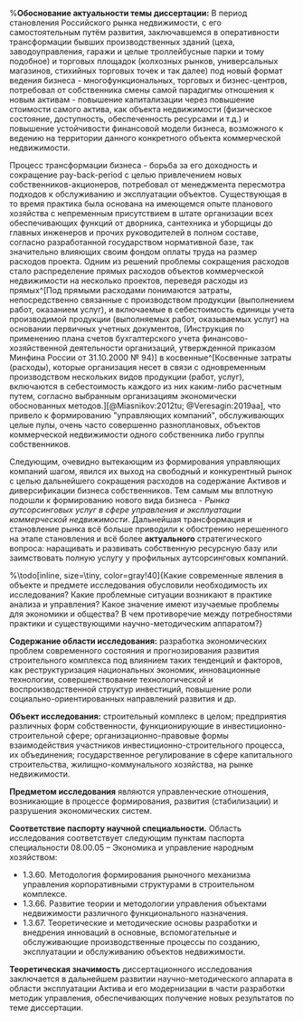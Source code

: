 %**Обоснование актуальности темы диссертации:**
В период становления Российского рынка недвижимости, с его самостоятельным путём развития, заключавшемся в оперативности трансформации бывших производственных зданий (цеха, заводоуправления, гаражи и целые троллейбусные парки и тому подобное) и торговых площадок (колхозных рынков, универсальных магазинов, стихийных торговых точек и так далее) под новый формат ведения бизнеса - многофункциональных, торговых и бизнес-центров, потребовал от собственника смены самой парадигмы отношения к новым активам - повышение капитализации через повышение стоимости самого актива, как объекта недвижимости (физическое состояние, доступность, обеспеченность ресурсами и т.д.) и повышение устойчивости финансовой модели бизнеса, возможного к ведению на территории данного конкретного объекта коммерческой недвижимости.

Процесс трансформации бизнеса - борьба за его доходность и сокращение pay-back-period с целью привлечением новых собственников-акционеров, потребовал от менеджмента пересмотра подходов к обслуживанию и эксплуатации объектов. Существующая в то время практика была основана на имеющемся опыте планового хозяйства с непременным присутствием в штате организации всех обеспечивающих функций от дворника, сантехника и уборщицы до главных инженеров и прочих руководителей в полном составе, согласно разработанной государством нормативной базе, так значительно влияющих своим фондом оплаты труда на размер расходов проекта. Одним из решений проблемы сокращения расходов стало распределение прямых расходов объектов коммерческой недвижимости на несколько проектов, переведя расходы из прямых^[Под прямыми расходами понимаются затраты, непосредственно связанные с производством продукции (выполнением работ, оказанием услуг), и включаемые в себестоимость единицы учета производимой продукции (выполняемых работ, оказываемых услуг) на основании первичных учетных документов, (Инструкция по применению плана счетов бухгалтерского учета финансово-хозяйственной деятельности организаций, утвержденной приказом Минфина России от 31.10.2000 № 94)] в косвенные^[Косвенные затраты (расходы), которые организация несет в связи с одновременным производством нескольких видов продукции (работ, услуг), включаются в себестоимость каждого из них каким-либо расчетным путем, согласно выбранным организациям экономически обоснованных методов.][@Miasnikov:2012tu; @Veresagin:2019aa], что привело к формированию "управляющих компаний", обслуживающих целые пулы, очень часто совершенно разноплановых, объектов коммерческой недвижимости одного собственника либо группы собственников.

Следующим, очевидно вытекающим из формирования управляющих компаний шагом, явился их выход на свободный и конкурентный рынок с целью дальнейшего сокращения расходов на содержание Активов и диверсификации бизнеса собственников. Тем самым мы вплотную подошли к формированию нового вида бизнеса - _Рынка аутсорсинговых услуг в сфере управления и эксплуатации коммерческой недвижимости_. Дальнейшая трансформация и становление рынка всё больше приводили к обострению нерешенного на этапе становления и всё более **актуального** стратегического вопроса: наращивать и развивать собственную ресурсную базу или заимствовать полную услугу у профильных аутсорсинговых компаний.

%\todo[inline, size=\tiny, color=gray!40]{Какие современные явления в объекте и предмете исследования обусловили необходимость их исследования? Какие проблемные ситуации возникают в практике анализа и управления? Какое значение имеют изучаемые проблемы для экономики и общества? В чем противоречие между потребностями практики и существующими научно-методическим аппаратом?}

**Содержание области исследования:** разработка экономических проблем современного состояния и прогнозирования развития строительного комплекса под влиянием таких тенденций и факторов, как реструктуризация национальных экономик, инновационные технологии, совершенствование технологической и воспроизводственной структур инвестиций, повышение роли социально-ориентированных направлений развития и др.

**Объект исследования:** строительный комплекс в целом; предприятия различных форм собственности, функционирующие в инвестиционно- строительной сфере; организационно-правовые формы взаимодействия участников инвестиционно-строительного процесса, их объединения;
государственное регулирование в сфере капитального строительства, жилищно-коммунального хозяйства, на рынке недвижимости.

**Предметом исследования** являются управленческие отношения, возникающие в процессе формирования, развития (стабилизации) и разрушения экономических систем.

**Соответствие паспорту научной специальности.** Область исследования соответствует следующим пунктам паспорта специальности 08.00.05 – Экономика и управление народным хозяйством:

-   1.3.60. Методология формирования рыночного механизма управления корпоративными структурами в строительном комплексе.
-   1.3.66. Развитие теории и методологии управления объектами недвижимости различного функционального назначения.
-   1.3.67. Теоретические и методические основы разработки и внедрения инноваций в основные, вспомогательные и обслуживающие производственные процессы по созданию, эксплуатации и обслуживанию объектов недвижимости.

**Теоретическая значимость** диссертационного исследования заключается в дальнейшем развитии научно-методического аппарата в области эксплуатации Актива и его модернизации в части разработки методик управления, обеспечивающих получение новых результатов по теме диссертации.
